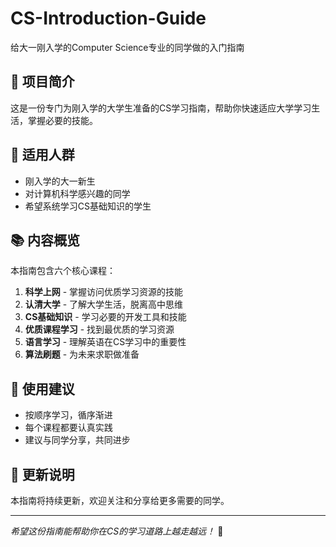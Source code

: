 # CS-Introduction-Guide

给大一刚入学的Computer Science专业的同学做的入门指南

## 📖 项目简介

这是一份专门为刚入学的大学生准备的CS学习指南，帮助你快速适应大学学习生活，掌握必要的技能。

## 🎯 适用人群

- 刚入学的大一新生
- 对计算机科学感兴趣的同学
- 希望系统学习CS基础知识的学生

## 📚 内容概览

本指南包含六个核心课程：

1. **科学上网** - 掌握访问优质学习资源的技能
2. **认清大学** - 了解大学生活，脱离高中思维
3. **CS基础知识** - 学习必要的开发工具和技能
4. **优质课程学习** - 找到最优质的学习资源
5. **语言学习** - 理解英语在CS学习中的重要性
6. **算法刷题** - 为未来求职做准备

## 🚀 使用建议

- 按顺序学习，循序渐进
- 每个课程都要认真实践
- 建议与同学分享，共同进步

## 📝 更新说明

本指南将持续更新，欢迎关注和分享给更多需要的同学。

---

*希望这份指南能帮助你在CS的学习道路上越走越远！* 🎉
